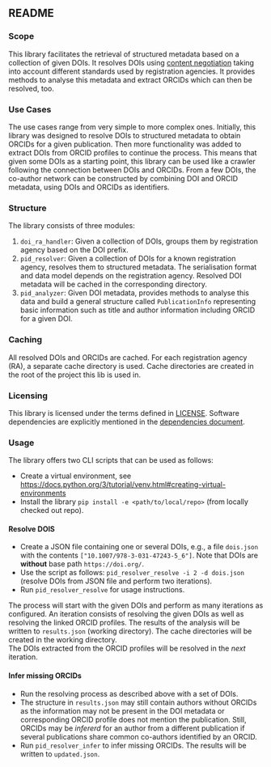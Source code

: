 ## README

### Scope

This library facilitates the retrieval of structured metadata based on a collection of given DOIs.
It resolves DOIs using [content negotiation](https://citation.crosscite.org/docs.html#sec-4) taking into account different standards used by registration agencies.
It provides methods to analyse this metadata and extract ORCIDs which can then be resolved, too.

### Use Cases

The use cases range from very simple to more complex ones.
Initially, this library was designed to resolve DOIs to structured metadata to obtain ORCIDs for a given publication.
Then more functionality was added to extract DOIs from ORCID profiles to continue the process.
This means that given some DOIs as a starting point, this library can be used like a crawler following the connection between DOIs and ORCIDs.
From a few DOIs, the co-author network can be constructed by combining DOI and ORCID metadata, using DOIs and ORCIDs as identifiers. 

### Structure

The library consists of three modules:
1. `doi_ra_handler`: Given a collection of DOIs, groups them by registration agency based on the DOI prefix. 
2. `pid_resolver`: Given a collection of DOIs for a known registration agency, resolves them to structured metadata. 
   The serialisation format and data model depends on the registration agency.
   Resolved DOI metadata will be cached in the corresponding directory.
3. `pid_analyzer`: Given DOI metadata, provides methods to analyse this data and build a general structure called `PublicationInfo` 
   representing basic information such as title and author information including ORCID for a given DOI.

### Caching

All resolved DOIs and ORCIDs are cached. For each registration agency (RA), a separate cache directory is used.
Cache directories are created in the root of the project this lib is used in.

### Licensing

This library is licensed under the terms defined in [LICENSE](LICENSE).
Software dependencies are explicitly mentioned in the [dependencies document](DEPENDENCIES.md).


### Usage

The library offers two CLI scripts that can be used as follows:
- Create a virtual environment, see https://docs.python.org/3/tutorial/venv.html#creating-virtual-environments
- Install the library `pip install -e <path/to/local/repo>` (from locally checked out repo).

#### Resolve DOIS
- Create a JSON file containing one or several DOIs, e.g., a file `dois.json` with the contents `["10.1007/978-3-031-47243-5_6"]`. Note that DOIs are **without** base path `https://doi.org/`.
- Use the script as follows: `pid_resolver_resolve -i 2 -d dois.json` (resolve DOIs from JSON file and perform two iterations).
- Run `pid_resolver_resolve` for usage instructions.

The process will start with the given DOIs and perform as many iterations as configured.
An iteration consists of resolving the given DOIs as well as resolving the linked ORCID profiles.
The results of the analysis will be written to `results.json` (working directory).
The cache directories will be created in the working directory.  
The DOIs extracted from the ORCID profiles will be resolved in the *next* iteration.

#### Infer missing ORCIDs
- Run the resolving process as described above with a set of DOIs.
- The structure in `results.json` may still contain authors without ORCIDs as the information may not be present in the DOI metadata or corresponding ORCID profile does not mention the publication.
  Still, ORCIDs may be *infererd* for an author from a different publication if several publications share common co-authors identified by an ORCID.
- Run `pid_resolver_infer` to infer missing ORCIDs. The results will be written to `updated.json`.

